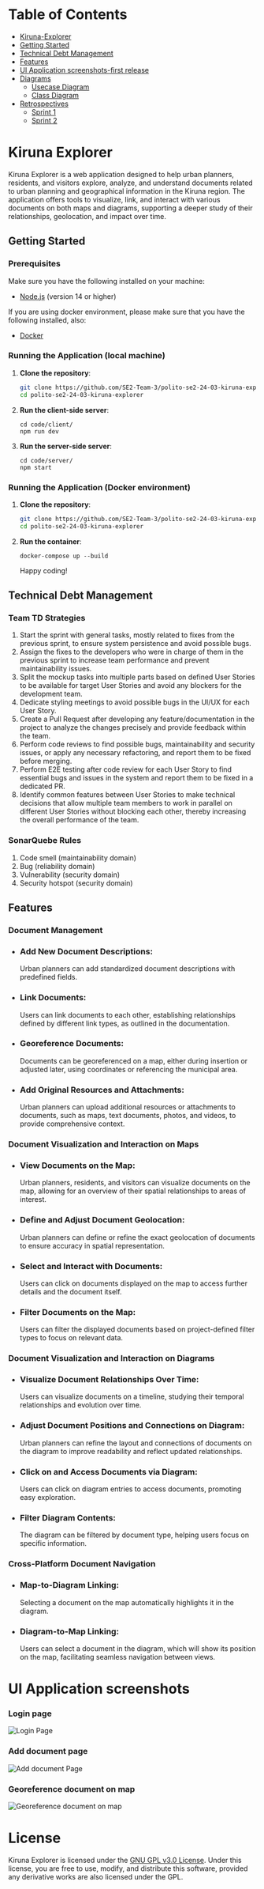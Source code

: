 # Table of Contents
- [Kiruna-Explorer](#kiruna-explorer)
- [Getting Started](#getting-started)
- [Technical Debt Management](#technical-debt-management)
- [Features](#features)
- [UI Application screenshots-first release](#ui-application-screenshots)
- [Diagrams](./assets/diagrams/)
  - [Usecase Diagram](./assets/diagrams/UsecaseDiagram.jpeg)
  - [Class Diagram](./assets/diagrams/ClassDiagramR1.jpeg)
- [Retrospectives](./Retrospectives/)
  - [Sprint 1](./Retrospectives/Retrospective_sprint-1.md)
  - [Sprint 2](./Retrospectives/Retrospective_sprint-2.md)

# Kiruna Explorer

Kiruna Explorer is a web application designed to help urban planners, residents, and visitors explore, analyze, and understand documents related to urban planning and geographical information in the Kiruna region. The application offers tools to visualize, link, and interact with various documents on both maps and diagrams, supporting a deeper study of their relationships, geolocation, and impact over time.

## Getting Started

### Prerequisites

Make sure you have the following installed on your machine:

- [Node.js](https://nodejs.org/) (version 14 or higher)

If you are using docker environment, please make sure that you have the following installed, also:

- [Docker](https://www.docker.com/get-started)

### Running the Application (local machine)

1. **Clone the repository**:
   ```sh
   git clone https://github.com/SE2-Team-3/polito-se2-24-03-kiruna-explorer.git
   cd polito-se2-24-03-kiruna-explorer
   ```
2. **Run the client-side server**:
   ```
   cd code/client/
   npm run dev
   ```
3. **Run the server-side server**:
   ```
   cd code/server/
   npm start
   ```

### Running the Application (Docker environment)

1. **Clone the repository**:
   ```sh
   git clone https://github.com/SE2-Team-3/polito-se2-24-03-kiruna-explorer.git
   cd polito-se2-24-03-kiruna-explorer
   ```
2. **Run the container**:
   ```
   docker-compose up --build
   ```
   Happy coding!


## Technical Debt Management

### Team TD Strategies

1. Start the sprint with general tasks, mostly related to fixes from the previous sprint, to ensure system persistence and avoid possible bugs.
2. Assign the fixes to the developers who were in charge of them in the previous sprint to increase team performance and prevent maintainability issues.
3. Split the mockup tasks into multiple parts based on defined User Stories to be available for target User Stories and avoid any blockers for the development team.
4. Dedicate styling meetings to avoid possible bugs in the UI/UX for each User Story.
5. Create a Pull Request after developing any feature/documentation in the project to analyze the changes precisely and provide feedback within the team.
6. Perform code reviews to find possible bugs, maintainability and security issues, or apply any necessary refactoring, and report them to be fixed before merging.
7. Perform E2E testing after code review for each User Story to find essential bugs and issues in the system and report them to be fixed in a dedicated PR.
8. Identify common features between User Stories to make technical decisions that allow multiple team members to work in parallel on different User Stories without blocking each other, thereby increasing the overall performance of the team.

### SonarQuebe Rules
1. Code smell (maintainability domain)
2. Bug (reliability domain)
3. Vulnerability (security domain)
4. Security hotspot (security domain)


## Features

### Document Management

- ### Add New Document Descriptions:
  Urban planners can add standardized document descriptions with predefined fields.
- ### Link Documents:
  Users can link documents to each other, establishing relationships defined by different link types, as outlined in the documentation.
- ### Georeference Documents:
  Documents can be georeferenced on a map, either during insertion or adjusted later, using coordinates or referencing the municipal area.
- ### Add Original Resources and Attachments:
  Urban planners can upload additional resources or attachments to documents, such as maps, text documents, photos, and videos, to provide comprehensive context.

### Document Visualization and Interaction on Maps

- ### View Documents on the Map:
  Urban planners, residents, and visitors can visualize documents on the map, allowing for an overview of their spatial relationships to areas of interest.
- ### Define and Adjust Document Geolocation:
  Urban planners can define or refine the exact geolocation of documents to ensure accuracy in spatial representation.
- ### Select and Interact with Documents:
  Users can click on documents displayed on the map to access further details and the document itself.
- ### Filter Documents on the Map:
  Users can filter the displayed documents based on project-defined filter types to focus on relevant data.

### Document Visualization and Interaction on Diagrams

- ### Visualize Document Relationships Over Time:
  Users can visualize documents on a timeline, studying their temporal relationships and evolution over time.
- ### Adjust Document Positions and Connections on Diagram:
  Urban planners can refine the layout and connections of documents on the diagram to improve readability and reflect updated relationships.
- ### Click on and Access Documents via Diagram:
  Users can click on diagram entries to access documents, promoting easy exploration.
- ### Filter Diagram Contents:
  The diagram can be filtered by document type, helping users focus on specific information.

### Cross-Platform Document Navigation

- ### Map-to-Diagram Linking:
  Selecting a document on the map automatically highlights it in the diagram.
- ### Diagram-to-Map Linking:
  Users can select a document in the diagram, which will show its position on the map, facilitating seamless navigation between views.


# **UI Application screenshots** 
### Login page
![Login Page](Screenshots/Demo-2/screenshot-1.png)
### Add document page
![Add document Page](Screenshots/Demo-2/screenshot-2.png)
### Georeference document on map
![Georeference document on map](Screenshots/Demo-2/screenshot-3.png)

# License

Kiruna Explorer is licensed under the [GNU GPL v3.0 License](LICENSE). Under this license, you are free to use, modify, and distribute this software, provided any derivative works are also licensed under the GPL.
